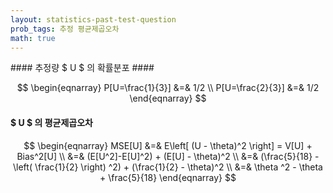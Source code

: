 ```yaml
---
layout: statistics-past-test-question
prob_tags: 추정 평균제곱오차
math: true
---
```

<div>
#### 추정량 $ U $ 의 확률분포 ####

$$ \begin{eqnarray}
P[U=\frac{1}{3}] &=& 1/2 \\
P[U=\frac{2}{3}] &=& 1/2
\end{eqnarray} $$

#### $ U $ 의 평균제곱오차 ####

$$ \begin{eqnarray}
MSE[U] &=& E\left[ (U - \theta)^2 \right] = V[U] + Bias^2[U] \\
&=& (E[U^2]-E[U]^2) + (E[U] - \theta)^2 \\
&=& (\frac{5}{18} - \left( \frac{1}{2} \right) ^2) + (\frac{1}{2} - \theta)^2 \\
&=& \theta ^2 - \theta + \frac{5}{18}
\end{eqnarray} $$